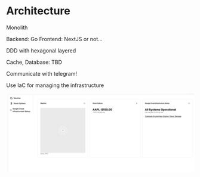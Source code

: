 # Architecture

Monolith

Backend: Go
Frontend: NextJS or not...

DDD with hexagonal layered

Cache, Database: TBD

Communicate with telegram!

Use IaC for managing the infrastructure

![poc](./assets/poc_view.png)
